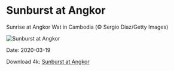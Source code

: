 # Sunburst at Angkor

Sunrise at Angkor Wat in Cambodia (© Sergio Diaz/Getty Images)

![Sunburst at Angkor](https://bing.com/th?id=OHR.EquinoxAngkor_EN-US9664645165_UHD.jpg&rf=LaDigue_UHD.jpg&pid=hp&w=1024&h=576)

Date: 2020-03-19

Download 4k: [Sunburst at Angkor](https://bing.com/th?id=OHR.EquinoxAngkor_EN-US9664645165_UHD.jpg&rf=LaDigue_UHD.jpg&pid=hp&w=3840&h=2160)

